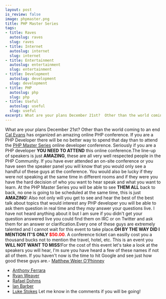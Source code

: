 ```yaml
--- 
layout: post
is_review: false
image: phpmaster.png
title: PHP Master Series
tags: 
- title: Raves
  autoslug: raves
  slug: raves
- title: Internet
  autoslug: internet
  slug: internet
- title: Entertainment
  autoslug: entertainment
  slug: entertainment
- title: Development
  autoslug: development
  slug: development
- title: PHP
  autoslug: php
  slug: php
- title: Useful
  autoslug: useful
  slug: useful
excerpt: What are your plans December 21st?  Other than the world coming to an end <a href="http://blog.calevans.com/" title="Cal Evans" target="_blank">Cal Evans</a> has organized an amazing online PHP conference.  If you are a PHP Developer there will be no better way to spend that day than to attend the <a href="http://phpmasterseriesv1.eventbrite.com/" title="PHP Master Series" target="_blank">PHP Master Series</a> online developer conference.  Seriously if you are a PHP developer <strong>YOU NEED TO ATTEND</strong> this online conference.
---
```

What are your plans December 21st?  Other than the world coming to an end [Cal Evans](http://blog.calevans.com/ "Cal Evans") has organized an amazing online PHP conference.  If you are a PHP Developer there will be no better way to spend that day than to attend the [PHP Master Series](http://phpmasterseriesv1.eventbrite.com/ "PHP Master Series") online developer conference.  Seriously if you are a PHP developer **YOU NEED TO ATTEND** this online conference.The line-up of speakers is just **AMAZING**, these are all very well respected people in the PHP Community.  If you have ever attended an on-site conference or you have seen the speaker panel you will know that you would only see a handful of these guys at the conference.  You would also be lucky if they were not speaking at the same time in different rooms and if they were you have the hard decision of who you want to hear speak and what you want to learn. At the PHP Master Series you will be able to see **THEM ALL** back to back, no one is going to be scheduled at the same time, this is just **AMAZING**!  Also not only will you get to see and hear the best of the best talk about topics that would interest any PHP developer you will be able to ask them question in real time and they *may* answer your questions live.  I have not heard anything about it but I am sure if you didn't get your question answered live you could find them on IRC or on Twitter and ask them for an answer or clarification.Every one of these guys are extremely talented and I cannot wait for this event to take place.**OH BY THE WAY DID I MENTION IT'S ONLY <font color="red">$50.00</font>**.  A conference ticket can easilly cost you a thousand bucks not to mention the travel, hotel, etc.  This is an event you **WILL NOT WANT TO MISS**!For the cost of this event let's take a look at the speakers you will hear, I'm sure you have heard a few of these names if not all of them.  If you haven't now is the time to hit Google and see just how good these guys are.- [Matthew Weier O'Phinney](http://mwop.net/)
- [Anthony Ferrara](http://blog.ircmaxell.com/)
- [Ryan Weaver](http://knpuniversity.com/ "KnpUniversity")
- [Rafael Dohms](http://www.rafaeldohms.com.br/)
- [Ian Barber](http://phpir.com/)
- [Luke Stokes](http://bestoked.blogspot.com/)
Let me know in the comments if you will be going!
